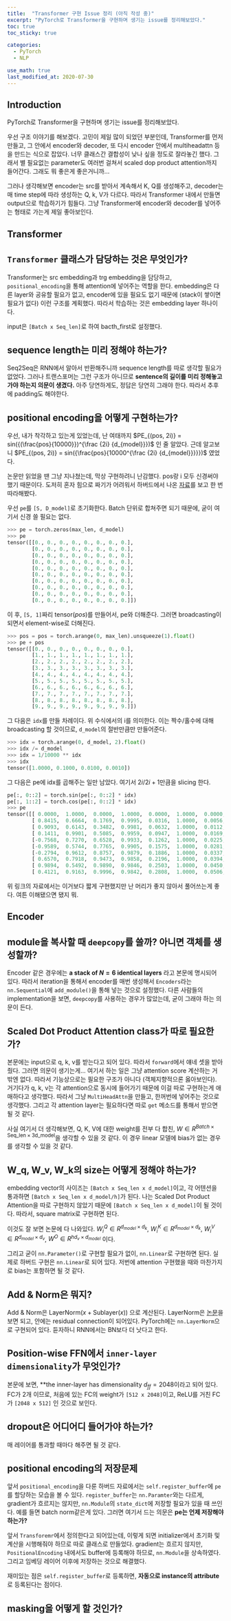 ```yaml
---
title:  "Transformer 구현 Issue 정리 (아직 작성 중)"
excerpt: "PyTorch로 Transformer을 구현하며 생기는 issue를 정리해보았다."
toc: true
toc_sticky: true

categories:
  - PyTorch
  - NLP

use_math: true
last_modified_at: 2020-07-30
---
```


## Introduction

PyTorch로 Transformer을 구현하며 생기는 issue를 정리해보았다.

우선 구조 이야기를 해보겠다.
고민이 제일 많이 되었던 부분인데, Transformer를 먼저 만들고, 그 안에서 encoder와 decoder, 또 다시 encoder 안에서 multiheadattn 등을 만드는 식으로 잡았다. 
너무 클래스간 결합성이 낮나 싶을 정도로 잘라놓긴 했다. 그래서 별 필요없는 parameter도 여러번 걸쳐서 scaled dop product attention까지 들어간다. 그래도 뭐 좋은게 좋은거니까...

그러나 생각해보면 encoder는 src를 받아서 계속해서 K, Q를 생성해주고, decoder는 매 time step에 따라 생성하는 Q, k, V가 다르다. 따라서 Transformer 내에서 만들면 output으로 학습하기가 힘들다.
그냥 Transformer에 encoder와 decoder를 넣어주는 형태로 가는게 제일 좋아보인다.

## Transformer

## `Transformer` 클래스가 담당하는 것은 무엇인가?

Transformer는 src embedding과 trg embedding을 담당하고, `positional_encoding`을 통해 attention에 넣어주는 역할을 한다. 
embedding은 다른 layer와 공유할 필요가 없고, encoder에 있을 필요도 없기 때문에 (stack이 쌓이면 필요가 없다) 이런 구조를 계획했다. 따라서 학습하는 것은 embedding layer 하나이다.

input은 `[Batch x Seq_len]`로 하여 bacth_first로 설정했다.

## sequence length는 미리 정해야 하는가?
Seq2Seq은 RNN에서 알아서 반환해주니까 sequence length를 따로 생각할 필요가 없었다. 
그러나 트랜스포머는 그런 구조가 아니므로 **sentence의 길이를 미리 정해놓고 가야 하는지 의문이 생겼다.**
아주 당연하게도, 정답은 당연히 그래야 한다. 따라서 추후에 padding도 해야한다.

## positional encoding을 어떻게 구현하는가?

우선, 내가 착각하고 있는게 있었는데, 난 여태까지 $PE_{(pos, 2i)} = sin({(\frac{pos}{10000}})^{\frac {2i} {d_{model}}})$ 인 줄 알았다.
근데 알고보니 $PE_{(pos, 2i)} = sin({\frac{pos}{10000^{\frac {2i} {d_{model}}}}})$ 였었다.

논문만 읽었을 땐 그냥 지나쳤는데, 막상 구현하려니 난감했다. pos랑 i 모두 신경써야 했기 때문이다. 도저히 혼자 힘으로 짜기가 어려워서 하버드에서 나온 [자료](http://nlp.seas.harvard.edu/2018/04/03/attention.html#embeddings-and-softmax)를 보고 한 번 따라해봤다.

우선 `pe`를 `[S, D_model]`로 초기화한다. Batch 단위로 합쳐주면 되기 때문에, 굳이 여기서 신경 쓸 필요는 없다.

```python
>>> pe = torch.zeros(max_len, d_model)
>>> pe
tensor([[0., 0., 0., 0., 0., 0., 0., 0.],
        [0., 0., 0., 0., 0., 0., 0., 0.],
        [0., 0., 0., 0., 0., 0., 0., 0.],
        [0., 0., 0., 0., 0., 0., 0., 0.],
        [0., 0., 0., 0., 0., 0., 0., 0.],
        [0., 0., 0., 0., 0., 0., 0., 0.],
        [0., 0., 0., 0., 0., 0., 0., 0.],
        [0., 0., 0., 0., 0., 0., 0., 0.],
        [0., 0., 0., 0., 0., 0., 0., 0.],
        [0., 0., 0., 0., 0., 0., 0., 0.]])
```

이 후, `[S, 1]`짜리 tensor($pos$)를 만들어서, pe와 더해준다. 그러면 broadcasting이 되면서 element-wise로 더해진다.

```python
>>> pos = pos = torch.arange(0, max_len).unsqueeze(1).float()
>>> pe + pos
tensor([[0., 0., 0., 0., 0., 0., 0., 0.],
        [1., 1., 1., 1., 1., 1., 1., 1.],
        [2., 2., 2., 2., 2., 2., 2., 2.],
        [3., 3., 3., 3., 3., 3., 3., 3.],
        [4., 4., 4., 4., 4., 4., 4., 4.],
        [5., 5., 5., 5., 5., 5., 5., 5.],
        [6., 6., 6., 6., 6., 6., 6., 6.],
        [7., 7., 7., 7., 7., 7., 7., 7.],
        [8., 8., 8., 8., 8., 8., 8., 8.],
        [9., 9., 9., 9., 9., 9., 9., 9.]])
```

그 다음은 `idx`를 만들 차례이다. 위 수식에서의 i를 의미한다. 이는 짝수/홀수에 대해 broadcasting 할 것이므로, `d_model`의 절반만큼만 만들어준다. 
```python
>>> idx = torch.arange(0, d_model, 2).float()
>>> idx /= d_model
>>> idx = 1/10000 ** idx
>>> idx
tensor([1.0000, 0.1000, 0.0100, 0.0010])
```

그 다음은 pe에 idx를 곱해주는 일만 남았다. 여기서 $2i$/$2i+1$만큼을 slicing 한다.
```python
pe[:, 0::2] = torch.sin(pe[:, 0::2] * idx)
pe[:, 1::2] = torch.cos(pe[:, 0::2] * idx)
>>> pe
tensor([[ 0.0000,  1.0000,  0.0000,  1.0000,  0.0000,  1.0000,  0.0000,  1.0000],
        [ 0.8415,  0.6664,  0.1769,  0.9995,  0.0316,  1.0000,  0.0056,  1.0000],
        [ 0.9093,  0.6143,  0.3482,  0.9981,  0.0632,  1.0000,  0.0112,  1.0000],
        [ 0.1411,  0.9901,  0.5085,  0.9959,  0.0947,  1.0000,  0.0169,  1.0000],
        [-0.7568,  0.7270,  0.6528,  0.9933,  0.1262,  1.0000,  0.0225,  1.0000],
        [-0.9589,  0.5744,  0.7765,  0.9905,  0.1575,  1.0000,  0.0281,  1.0000],
        [-0.2794,  0.9612,  0.8757,  0.9879,  0.1886,  1.0000,  0.0337,  1.0000],
        [ 0.6570,  0.7918,  0.9473,  0.9858,  0.2196,  1.0000,  0.0394,  1.0000],
        [ 0.9894,  0.5492,  0.9890,  0.9846,  0.2503,  1.0000,  0.0450,  1.0000],
        [ 0.4121,  0.9163,  0.9996,  0.9842,  0.2808,  1.0000,  0.0506,  1.0000]])
```

위 링크의 자료에서는 이거보다 짧게 구현했지만 난 머리가 좋지 않아서 풀어쓰는게 좋다. 여튼 이해됐으면 됐지 뭐.

## Encoder

## module을 복사할 때 `deepcopy`를 쓸까? 아니면 객체를 생성할까?

Encoder 같은 경우에는 **a stack of $N = 6$ identical layers** 라고 본문에 명시되어 있다. 
따라서 iteration을 통해서 encoder를 매번 생성해서 `Encoders`라는 `nn.Sequential`에 `add_module()`을 통해 넣는 것으로 설정했다.
다른 사람들의 implementation을 보면, `deepcopy`를 사용하는 경우가 많았는데, 굳이 그래야 하는 의문이 든다.

## Scaled Dot Product Attention class가 따로 필요한가?

본문에는 input으로 q, k, v를 받는다고 되어 있다. 따라서 `forward`에서 얘네 셋을 받아줬다. 그러면 의문이 생기는게... 여기서 하는 일은 그냥 attention score 계산하는 거 밖엔 없다.
따라서 기능상으로는 필요한 구조가 아니다 (객체지향적으론 옳아보인다). 거기다가 q, k, v는 각 attention으로 동시에 들어가기 때문에 이걸 따로 구현하는게 애매하다고 생각했다.
따라서 그냥 `MultiHeadAttn`을 만들고, 한꺼번에 넣어주는 것으로 생각했다. 그리고 각 attention layer는 필요하다면 따로 `get` 메소드를 통해서 받으면 될 것 같다.

사실 여기서 더 생각해보면, Q, K, V에 대한 weight를 전부 다 합친, $W \in R^{Batch \times \textrm{Seq_len} \times \textrm{3d_model}}$을 생각할 수 있을 것 같다.
이 경우 linear 모델에 bias가 없는 경우를 생각할 수 있을 것 같다.

## W_q, W_v, W_k의 size는 어떻게 정해야 하는가?

embedding vector의 사이즈는 `[Batch x Seq_len x d_model]`이고, 각 어텐션을 통과하면 `[Batch x Seq_len x d_model/h]`가 된다.
나는 Scaled Dot Product Attention을 따로 구현하지 않았기 때문에 `[Batch x Seq_len x d_model]`이 될 것이다.
따라서, square matrix로 구현하면 된다.

이것도 잘 보면 논문에 다 나와있다. $W^Q_i \in R^{d_{model}\times d_k}$, $W^K_i \in R^{d_{model}\times d_k}$, $W^V_i \in R^{d_{model}\times d_v}$, $W^O \in R^{h d_v \times d_{model}}$ 이다.

그리고 굳이 `nn.Parameter()`로 구현할 필요가 없이, `nn.Linear`로 구현하면 된다. 실제로 하버드 구현은 `nn.Linear`로 되어 있다. 저번에 attention 구현했을 때와 마찬가지로 bias는 포함하면 될 것 같다.

## Add & Norm은 뭐지?

Add & Norm은 $\textrm{LayerNorm}(x + \textrm{Sublayer}(x))$ 으로 계산된다. LayerNorm은 [논문](https://arxiv.org/abs/1607.06450)을 보면 되고, 안에는 residual connection이 되어있다.
PyTorch에는 `nn.LayerNorm`으로 구현되어 있다. 듣자하니 RNN에서는 BN보다 더 낫다고 한다.

## Position-wise FFN에서 `inner-layer dimensionality`가 무엇인가?

본문에 보면, **the inner-layer has dimensionality $d_{ff}=2048$이라고 되어 있다. FC가 2개 이므로, 처음에 있는 FC의 weight가 `[512 x 2048]`이고, ReLU를 거친 FC가 `[2048 x 512]` 인 것으로 보인다.

## dropout은 어디어디 들어가야 하는가?

매 레이어를 통과할 때마다 해주면 될 것 같다.

## positional encoding의 저장문제

앞서 `positional_encoding`을 다룬 하버드 자료에서는 `self.register_buffer`에 `pe`를 할당하는 모습을 볼 수 있다.
`register_buffer`는 `nn.Paramter`와는 다르게, gradient가 흐르지는 않지만, `nn.Module`의 `state_dict`에 저장할 필요가 있을 때
쓰인다. 예를 들면 batch norm같은게 있다. 그러면 여기서 드는 의문은 **pe는 언제 저장해야 하는가?**

앞서 `Transforemr`에서 정의한다고 되어있는데, 이렇게 되면 initializer에서 초기화 및 계산을 시행해줘야 하므로 따로 클래스로 만들었다.
gradient는 흐르지 않지만, `PositionalEncoding` 내에서도 buffer에 등록해야 하므로, `nn.Module`을 상속하였다. 그리고 임베딩 레이어 이후에 저장하는 것으로 해결했다.

재미있는 점은 `self.register_buffer`로 등록하면, **자동으로 instance의 attribute**로 등록된다는 점이다.

## masking을 어떻게 할 것인가?